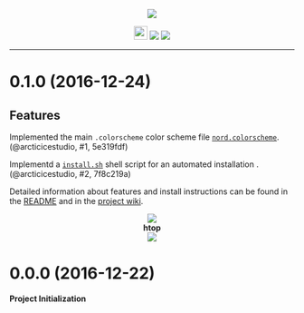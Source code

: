 <p align="center"><img src="https://cdn.rawgit.com/arcticicestudio/nord-konsole/develop/src/assets/nord-konsole-banner.svg"/></p>

<p align="center"><img src="https://assets-cdn.github.com/favicon.ico" width=24 height=24/> <a href="https://github.com/arcticicestudio/nord-konsole/releases/latest"><img src="https://img.shields.io/github/release/arcticicestudio/nord-konsole.svg?style=flat-square"/></a> <a href="https://github.com/arcticicestudio/nord/releases/tag/v0.2.0"><img src="https://img.shields.io/badge/Nord-v0.2.0-88C0D0.svg?style=flat-square"/></a></p>

---

# 0.1.0 (2016-12-24)
## Features
Implemented the main `.colorscheme` color scheme file [`nord.colorscheme`](https://github.com/arcticicestudio/nord-konsole/blob/develop/src/nord.colorscheme). (@arcticicestudio, #1, 5e319fdf)

Implementd a [`install.sh`](https://github.com/arcticicestudio/nord-konsole/blob/develop/install.sh) shell script for an automated installation . (@arcticicestudio, #2, 7f8c219a)

Detailed information about features and install instructions can be found in the [README](https://github.com/arcticicestudio/nord-konsole/blob/develop/README.md#installation) and in the [project wiki](https://github.com/arcticicestudio/nord-konsole/wiki).

<p align="center"><img src="https://raw.githubusercontent.com/arcticicestudio/nord-konsole/develop/src/assets/scrot-colortest.png"/><br><strong>htop</strong><br><img src="https://raw.githubusercontent.com/arcticicestudio/nord-konsole/develop/src/assets/scrot-htop.png"/></p>

# 0.0.0 (2016-12-22)
**Project Initialization**
